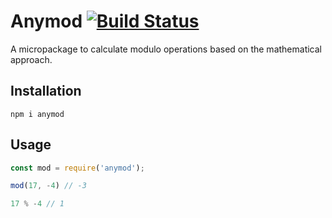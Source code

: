 # Anymod [![Build Status](https://travis-ci.org/zokker13/anymod.svg?branch=master)](https://travis-ci.org/zokker13/anymod)
A micropackage to calculate modulo operations based on the mathematical approach.

## Installation
`npm i anymod`

## Usage
```js
const mod = require('anymod');

mod(17, -4) // -3

17 % -4 // 1
```
